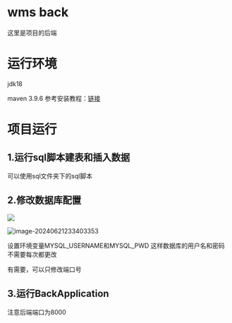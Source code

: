 # wms back
这里是项目的后端

# 运行环境

jdk18

maven 3.9.6 参考安装教程：[链接](https://blog.csdn.net/m0_63684495/article/details/129046405?ops_request_misc=%257B%2522request%255Fid%2522%253A%2522171870005316800213015293%2522%252C%2522scm%2522%253A%252220140713.130102334..%2522%257D&request_id=171870005316800213015293&biz_id=0&utm_medium=distribute.pc_search_result.none-task-blog-2~all~top_positive~default-1-129046405-null-null.142^v100^pc_search_result_base9&utm_term=maven%E5%AE%89%E8%A3%85&spm=1018.2226.3001.4187)



# 项目运行

## 1.运行sql脚本建表和插入数据

可以使用sql文件夹下的sql脚本



## 2.修改数据库配置

![](https://cdn.jsdelivr.net/gh/Fornewt/Picture@master/image-20240618145548255.png)

![image-20240621233403353](https://cdn.jsdelivr.net/gh/Fornewt/Picture@master/image-20240621233403353.png)

设置环境变量MYSQL_USERNAME和MYSQL_PWD   这样数据库的用户名和密码不需要每次都更改

有需要，可以只修改端口号



## 3.运行BackApplication

注意后端端口为8000



